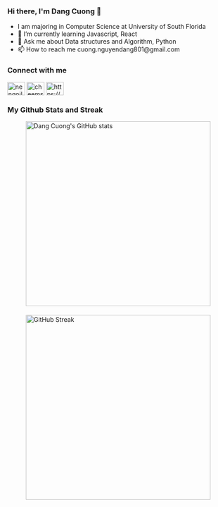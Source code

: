 
<h3>Hi there, I'm Dang Cuong 👋</h3>

<ul>
 <li>I am majoring in Computer Science at University of South Florida</li>
 <li>🌱 I’m currently learning Javascript, React</li>
 <li>💬 Ask me about Data structures and Algorithm, Python</li>
 <li>📫 How to reach me cuong.nguyendang801@gmail.com</li>

</ul>

<h3>Connect with me</h3>
<p>
<a href="https://fb.com/nengoilacuong" target="blank"><img align="center" src="https://raw.githubusercontent.com/rahuldkjain/github-profile-readme-generator/master/src/images/icons/Social/facebook.svg" alt="nengoilacuong" height="30" width="40" /></a>
<a href="https://www.leetcode.com/cheems_coder" target="blank"><img align="center" src="https://raw.githubusercontent.com/rahuldkjain/github-profile-readme-generator/master/src/images/icons/Social/leet-code.svg" alt="cheems_coder" height="30" width="40" /></a>
<a href="https://linkedin.com/in/https://www.linkedin.com/in/dang-cuong-nguyen-806978327/" target="blank"><img align="center" src="https://raw.githubusercontent.com/rahuldkjain/github-profile-readme-generator/master/src/images/icons/Social/linked-in-alt.svg" alt="https://www.linkedin.com/in/dang-cuong-nguyen-806978327/" height="30" width="40" /></a>
</p>



<h3>My Github Stats and Streak</h3>



<div style="display: flex; justify-content: center; align-items: center; flex-direction: column; flex-wrap:wrap;">
 <img src="https://github-readme-stats.vercel.app/api?username=dn-cuong&show_icons=true&theme=dracula&card_width=100" alt="Dang Cuong's GitHub stats" style="margin-bottom: 10px;" width = 420>
  <a href="https://git.io/streak-stats"><img src="https://github-readme-streak-stats.herokuapp.com/?user=dn-cuong&theme=dracula&card_width=437" alt="GitHub Streak" style="margin-top: 10px;" width = 420></a>
</div>
